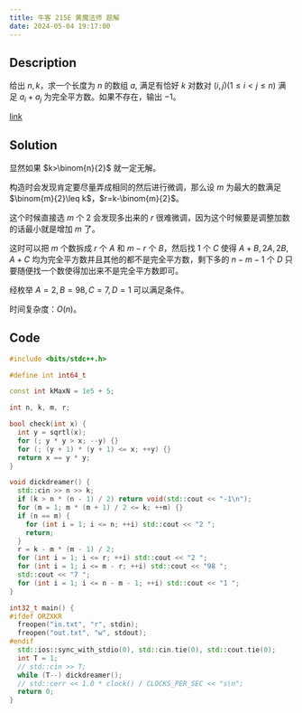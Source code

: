 ```yaml
---
title: 牛客 215E 黄魔法师 题解
date: 2024-05-04 19:17:00
---
```


## Description

给出 $n, k$，求一个长度为 $n$ 的数组 $a$, 满足有恰好 $k$ 对数对 $(i, j) (1 \leq i < j \leq n)$ 满足 $a_i + a_j$ 为完全平方数。如果不存在，输出 $-1$。

[link](https://ac.nowcoder.com/acm/contest/215/E)

## Solution

显然如果 $k>\binom{n}{2}$ 就一定无解。

构造时会发现肯定要尽量弄成相同的然后进行微调，那么设 $m$ 为最大的数满足 $\binom{m}{2}\leq k$，$r=k-\binom{m}{2}$。

这个时候直接选 $m$ 个 $2$ 会发现多出来的 $r$ 很难微调，因为这个时候要是调整加数的话最小就是增加 $m$ 了。

这时可以把 $m$ 个数拆成 $r$ 个 $A$ 和 $m-r$ 个 $B$，然后找 $1$ 个 $C$ 使得 $A+B,2A,2B,A+C$ 均为完全平方数并且其他的都不是完全平方数，剩下多的 $n-m-1$ 个 $D$ 只要随便找一个数使得加出来不是完全平方数即可。

经枚举 $A=2,B=98,C=7,D=1$ 可以满足条件。

时间复杂度：$O(n)$。

## Code

```cpp
#include <bits/stdc++.h>

#define int int64_t

const int kMaxN = 1e5 + 5;

int n, k, m, r;

bool check(int x) {
  int y = sqrtl(x);
  for (; y * y > x; --y) {}
  for (; (y + 1) * (y + 1) <= x; ++y) {}
  return x == y * y;
}

void dickdreamer() {
  std::cin >> n >> k;
  if (k > n * (n - 1) / 2) return void(std::cout << "-1\n");
  for (m = 1; m * (m + 1) / 2 <= k; ++m) {}
  if (n == m) {
    for (int i = 1; i <= n; ++i) std::cout << "2 ";
    return;
  }
  r = k - m * (m - 1) / 2;
  for (int i = 1; i <= r; ++i) std::cout << "2 ";
  for (int i = 1; i <= m - r; ++i) std::cout << "98 ";
  std::cout << "7 ";
  for (int i = 1; i <= n - m - 1; ++i) std::cout << "1 ";
}

int32_t main() {
#ifdef ORZXKR
  freopen("in.txt", "r", stdin);
  freopen("out.txt", "w", stdout);
#endif
  std::ios::sync_with_stdio(0), std::cin.tie(0), std::cout.tie(0);
  int T = 1;
  // std::cin >> T;
  while (T--) dickdreamer();
  // std::cerr << 1.0 * clock() / CLOCKS_PER_SEC << "s\n";
  return 0;
}
```